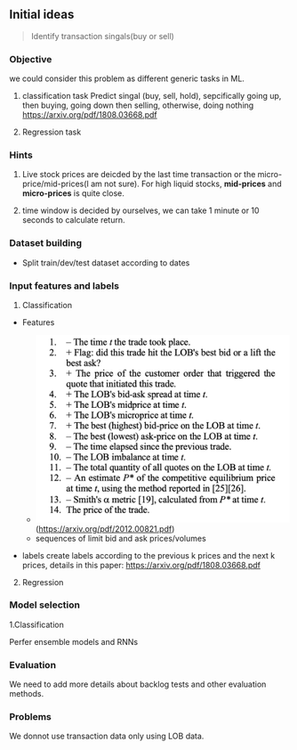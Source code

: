 ## Initial ideas
>Identify transaction singals(buy or sell)

### Objective
we could consider this problem as different generic tasks in ML.

1. classification task
Predict singal (buy, sell, hold), sepcifically going up, then buying, going down then selling, otherwise, doing nothing   https://arxiv.org/pdf/1808.03668.pdf

2. Regression task


### Hints
1. Live stock prices are deicded by the last time transaction or the micro-price/mid-prices(I am not sure). For high liquid stocks, **mid-prices** and **micro-prices** is quite close.
   
2. time window is decided by ourselves, we can take 1 minute or 10 seconds to calculate return.

### Dataset building
- Split train/dev/test dataset according to dates



### Input features and labels

1. Classification
- Features
  - ![input_features](./features.png) (https://arxiv.org/pdf/2012.00821.pdf)
  -  sequences of limit bid and ask prices/volumes

- labels
    create labels according to the previous k prices and the next k prices, details in this paper: https://arxiv.org/pdf/1808.03668.pdf

  
2. Regression
   





### Model selection

1.Classification 

Perfer ensemble models and RNNs

### Evaluation
We need to add more details about backlog tests and other evaluation methods.

### Problems
We donnot use transaction data only using LOB data.






